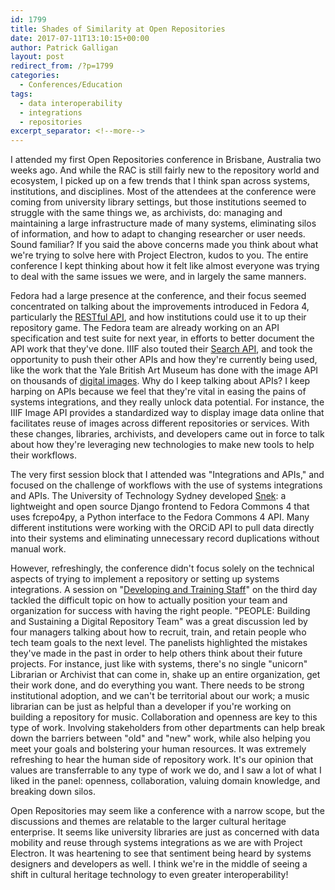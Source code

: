 ```yaml
---
id: 1799
title: Shades of Similarity at Open Repositories
date: 2017-07-11T13:10:15+00:00
author: Patrick Galligan
layout: post
redirect_from: /?p=1799
categories:
  - Conferences/Education
tags:
  - data interoperability
  - integrations
  - repositories
excerpt_separator: <!--more-->
---
```

I attended my first Open Repositories conference in Brisbane, Australia two weeks ago. And while the RAC is still fairly new to the repository world and ecosystem, I picked up on a few trends that I think span across systems, institutions, and disciplines. Most of the attendees at the conference were coming from university library settings, but those institutions seemed to struggle with the same things we, as archivists, do: managing and maintaining a large infrastructure made of many systems, eliminating silos of information, and how to adapt to changing researcher or user needs. Sound familiar? If you said the above concerns made you think about what we're trying to solve here with Project Electron, kudos to you. The entire conference I kept thinking about how it felt like almost everyone was trying to deal with the same issues we were, and in largely the same manners.<!--more-->

Fedora had a large presence at the conference, and their focus seemed concentrated on talking about the improvements introduced in Fedora 4, particularly the [RESTful API](https://wiki.duraspace.org/display/FEDORA40/RESTful+HTTP+API), and how institutions could use it to up their repository game. The Fedora team are already working on an API specification and test suite for next year, in efforts to better document the API work that they've done. IIIF also touted their [Search API](http://iiif.io/api/search/1.0/), and took the opportunity to push their other APIs and how they're currently being used, like the work that the Yale British Art Museum has done with the image API on thousands of [digital images](http://showcase.iiif.io/showcase/ycba.html). Why do I keep talking about APIs? I keep harping on APIs because we feel that they're vital in easing the pains of systems integrations, and they really unlock data potential. For instance, the IIIF Image API provides a standardized way to display image data online that facilitates reuse of images across different repositories or services. With these changes, libraries, archivists, and developers came out in force to talk about how they're leveraging new technologies to make new tools to help their workflows.

The very first session block that I attended was "Integrations and APIs," and focused on the challenge of workflows with the use of systems integrations and APIs. The University of Technology Sydney developed [Snek](https://github.com/spikelynch/snek): a lightweight and open source Django frontend to Fedora Commons 4 that uses fcrepo4py, a Python interface to the Fedora Commons 4 API. Many different institutions were working with the ORCiD API to pull data directly into their systems and eliminating unnecessary record duplications without manual work.

However, refreshingly, the conference didn't focus solely on the technical aspects of trying to implement a repository or setting up systems integrations. A session on "[Developing and Training Staff](https://www.conftool.net/or2017/index.php?page=browseSessions&form_session=261)" on the third day tackled the difficult topic on how to actually position your team and organization for success with having the right people. "PEOPLE: Building and Sustaining a Digital Repository Team" was a great discussion led by four managers talking about how to recruit, train, and retain people who tech team goals to the next level. The panelists highlighted the mistakes they've made in the past in order to help others think about their future projects. For instance, just like with systems, there's no single "unicorn" Librarian or Archivist that can come in, shake up an entire organization, get their work done, and do everything you want. There needs to be strong institutional adoption, and we can't be territorial about our work; a music librarian can be just as helpful than a developer if you're working on building a repository for music. Collaboration and openness are key to this type of work. Involving stakeholders from other departments can help break down the barriers between "old" and "new" work, while also helping you meet your goals and bolstering your human resources. It was extremely refreshing to hear the human side of repository work. It's our opinion that values are transferrable to any type of work we do, and I saw a lot of what I liked in the panel: openness, collaboration, valuing domain knowledge, and breaking down silos.

Open Repositories may seem like a conference with a narrow scope, but the discussions and themes are relatable to the larger cultural heritage enterprise. It seems like university libraries are just as concerned with data mobility and reuse through systems integrations as we are with Project Electron. It was heartening to see that sentiment being heard by systems designers and developers as well. I think we're in the middle of seeing a shift in cultural heritage technology to even greater interoperability!
